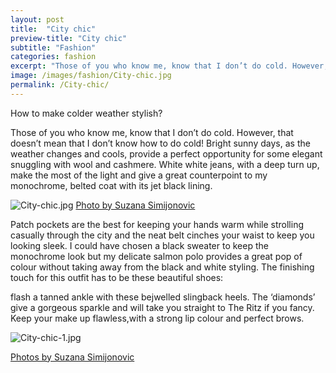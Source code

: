```yaml
---
layout: post
title:  "City chic"
preview-title: "City chic"
subtitle: "Fashion"
categories: fashion
excerpt: "Those of you who know me, know that I don’t do cold. However, that doesn’t mean that I don’t know how to do cold! Bright sunny days, as the weather changes and cools, provide a perfect opportunity" 
image: /images/fashion/City-chic.jpg
permalink: /City-chic/
---
```

How to make colder weather stylish? 

Those of you who know me, know that I don’t do cold. However, that doesn’t mean that I don’t know how to do cold! Bright sunny days, as the weather changes and cools, provide a perfect opportunity for some elegant snuggling with wool and cashmere. White white jeans, with a deep turn up, make the most of the light and give a great counterpoint to my monochrome, belted coat with its jet black lining.

<img src="{{ '/images/fashion/City-chic.jpg' | prepend: SourceUrl }}" alt="City-chic.jpg">
<a href="https://www.instagram.com/simisu__/" target="_blank">Photo by Suzana Simijonovic</a>

Patch pockets are the best for keeping your hands warm while strolling casually through the city and the neat belt cinches your waist to keep you looking sleek. I could have chosen a black sweater to keep the monochrome look but my delicate salmon polo provides a great pop of colour without taking away from the black and white styling. The finishing touch for this outfit has to be these beautiful shoes:

flash a tanned ankle with these bejwelled slingback heels. The ‘diamonds’ give a gorgeous sparkle and will take you straight to The Ritz if you fancy. Keep your make up flawless,with a strong lip colour and perfect brows. 

 <div class="row no-gutters">
    <div class="col-md-6 col-sm-12">
        <div class="post-left-image" style="background: url(../images/fashion/City-chic-2.jpg) no-repeat; background-size: cover; margin-right: 0.5rem; max-height: 600px !important"></div>
    </div>
    <div class="col-md-6 col-sm-12">
        <div class="post-right-image" style="background: url(../images/fashion/City-chic-3.jpg) no-repeat; background-size: cover; margin-left: 0.5rem; max-height: 600px !important"></div>
    </div>
</div>
<img src="{{ '/images/fashion/City-chic-1.jpg' | prepend: SourceUrl }}" alt="City-chic-1.jpg">

<a href="https://www.instagram.com/suzypap_/" target="_blank">Photos by Suzana Simijonovic</a>
